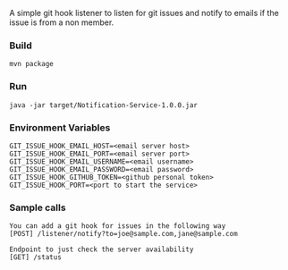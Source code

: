 A simple git hook listener to listen for git issues and notify to emails if the issue is from a non member.

### Build 
```
mvn package
```

### Run
```
java -jar target/Notification-Service-1.0.0.jar
```

### Environment Variables

```
GIT_ISSUE_HOOK_EMAIL_HOST=<email server host>
GIT_ISSUE_HOOK_EMAIL_PORT=<email server port>
GIT_ISSUE_HOOK_EMAIL_USERNAME=<email username>
GIT_ISSUE_HOOK_EMAIL_PASSWORD=<email password>
GIT_ISSUE_HOOK_GITHUB_TOKEN=<github personal token>
GIT_ISSUE_HOOK_PORT=<port to start the service>
```

### Sample calls
```
You can add a git hook for issues in the following way
[POST] /listener/notify?to=joe@sample.com,jane@sample.com

Endpoint to just check the server availability
[GET] /status
```
